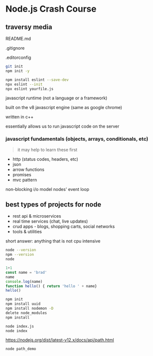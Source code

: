 # Node.js Crash Course

## traversy media

README.md

.gitignore

.editorconfig

```bash
git init
npm init -y

npm install eslint --save-dev
npx eslint --init
npx eslint yourfile.js
```

javascript runtime (not a language or a framework)

built on the v8 javascript engine (same as google chrome)

written in c++

essentially allows us to run javascript code on the server

### javascript fundamentals (objects, arrays, conditionals, etc)

> it may help to learn these first

* http (status codes, headers, etc)
* json
* arrow functions
* promises
* mvc pattern

non-blocking i/o model
nodes' event loop

## best types of projects for node

* rest api & microservices
* real time services (chat, live updates)
* crud apps - blogs, shopping carts, social networks
* tools & utilities

short answer: anything that is not cpu intensive

```bash
node --version
npm --version
node
```

```javascript
1+1
const name = 'brad'
name
console.log(name)
function hello() { return 'hello ' + name}
hello()
```

```bash
npm init
npm install uuid
npm install nodemon -D
delete node_modules
npm install
```

```bash
node index.js
node index
```

https://nodejs.org/dist/latest-v12.x/docs/api/path.html

```bash
node path_demo
```
